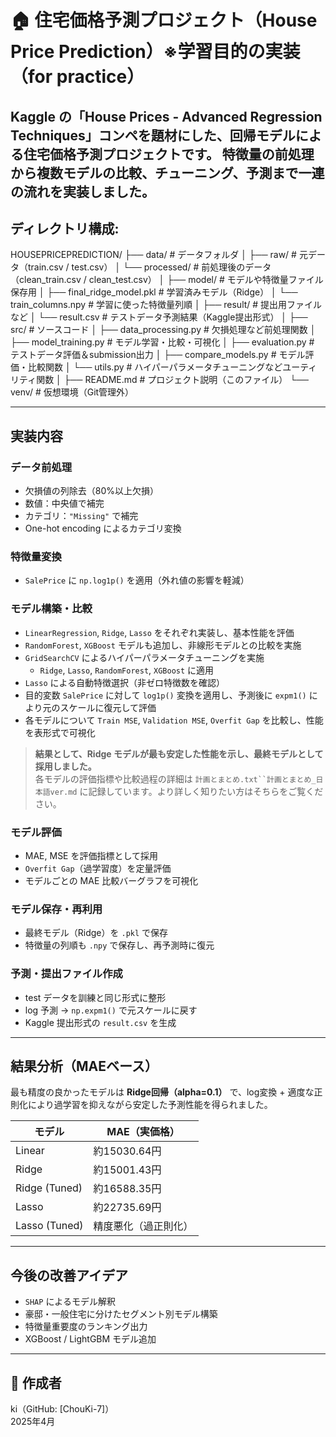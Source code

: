 # 🏠 住宅価格予測プロジェクト（House Price Prediction）※学習目的の実装（for practice）
Kaggle の「House Prices - Advanced Regression Techniques」コンペを題材にした、回帰モデルによる住宅価格予測プロジェクトです。
特徴量の前処理から複数モデルの比較、チューニング、予測まで一連の流れを実装しました。
---

## ディレクトリ構成:
HOUSEPRICEPREDICTION/
├── data/                         # データフォルダ
│   ├── raw/                      # 元データ（train.csv / test.csv）
│   └── processed/               # 前処理後のデータ（clean_train.csv / clean_test.csv）
│
├── model/                       # モデルや特徴量ファイル保存用
│   ├── final_ridge_model.pkl    # 学習済みモデル（Ridge）
│   └── train_columns.npy        # 学習に使った特徴量列順
│
├── result/                      # 提出用ファイルなど
│   └── result.csv               # テストデータ予測結果（Kaggle提出形式）
│
├── src/                         # ソースコード
│   ├── data_processing.py       # 欠損処理など前処理関数
│   ├── model_training.py        # モデル学習・比較・可視化
│   ├── evaluation.py            # テストデータ評価＆submission出力
│   ├── compare_models.py        # モデル評価・比較関数
│   └── utils.py                 # ハイパーパラメータチューニングなどユーティリティ関数
│
├── README.md                    # プロジェクト説明（このファイル）
└── venv/                        # 仮想環境（Git管理外）

---

## 実装内容

### データ前処理
- 欠損値の列除去（80%以上欠損）
- 数値：中央値で補完
- カテゴリ：`"Missing"` で補完
- One-hot encoding によるカテゴリ変換

### 特徴量変換
- `SalePrice` に `np.log1p()` を適用（外れ値の影響を軽減）

### モデル構築・比較

- `LinearRegression`, `Ridge`, `Lasso` をそれぞれ実装し、基本性能を評価  
- `RandomForest`, `XGBoost` モデルも追加し、非線形モデルとの比較を実施  
- `GridSearchCV` によるハイパーパラメータチューニングを実施  
  - `Ridge`, `Lasso`, `RandomForest`, `XGBoost` に適用  
- `Lasso` による自動特徴選択（非ゼロ特徴数を確認）  
- 目的変数 `SalePrice` に対して `log1p()` 変換を適用し、予測後に `expm1()` により元のスケールに復元して評価  
- 各モデルについて `Train MSE`, `Validation MSE`, `Overfit Gap` を比較し、性能を表形式で可視化  

> **結果として、Ridge モデルが最も安定した性能を示し、最終モデルとして採用しました。**  
> 各モデルの評価指標や比較過程の詳細は `計画とまとめ.txt``計画とまとめ_日本語ver.md` に記録しています。より詳しく知りたい方はそちらをご覧ください。

### モデル評価
- MAE, MSE を評価指標として採用
- `Overfit Gap`（過学習度）を定量評価
- モデルごとの MAE 比較バーグラフを可視化

### モデル保存・再利用
- 最終モデル（Ridge）を `.pkl` で保存
- 特徴量の列順も `.npy` で保存し、再予測時に復元

### 予測・提出ファイル作成
- test データを訓練と同じ形式に整形
- log 予測 → `np.expm1()` で元スケールに戻す
- Kaggle 提出形式の `result.csv` を生成

---

## 結果分析（MAEベース）

最も精度の良かったモデルは **Ridge回帰（alpha=0.1）** で、log変換 + 適度な正則化により過学習を抑えながら安定した予測性能を得られました。

| モデル           | MAE（実価格） |
|------------------|----------------|
| Linear           | 約15030.64円   |
| Ridge            | 約15001.43円   |
| Ridge (Tuned)    | 約16588.35円   |
| Lasso            | 約22735.69円   |
| Lasso (Tuned)    | 精度悪化（過正則化）

---

## 今後の改善アイデア

- `SHAP` によるモデル解釈
- 豪邸・一般住宅に分けたセグメント別モデル構築
- 特徴量重要度のランキング出力
- XGBoost / LightGBM モデル追加

---

## 👤 作成者

ki（GitHub: [ChouKi-7]）  
2025年4月